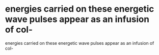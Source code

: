 # energies carried on these energetic wave pulses appear as an infusion of col-

energies carried on these energetic wave pulses appear as an infusion of col-